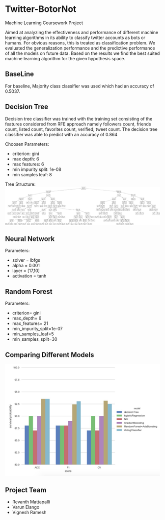 # Twitter-BotorNot

Machine Learning Coursework Project

Aimed at analyzing the effectiveness and performance of different machine learning algorithms in its ability to classify twitter accounts as bots or humans. For obvious reasons, this is treated as classification problem. We evaluated the generalization performance and the predictive performance of all the models on future data. Based on the results we find the best suited machine learning algorithm for the given hypothesis space. 

BaseLine 
----
For baseline, Majority class classifier was used which had an accuracy of 0.5037.


 Decision Tree
 -------
Decision tree classifier was trained with the training set consisting of the features considered from RFE approach namely followers count, friends count, listed count, favorites count, verified, tweet count.  The decision tree classifier was able to predict with an accuracy of 0.864

Choosen Parameters:
* criterion: gini 
* max depth: 6
* max features: 6
* min impurity split: 1e-08
* min samples leaf: 8

Tree Structure: 
![Alt text](https://github.com/Vignesh6v/Twitter-BotorNot/blob/master/Image.jpeg "Tree Visualization") 


Neural Network
 -------
Parameters:
* solver = lbfgs
* alpha = 0.001
* layer = [17,10]
* activation = tanh


Random Forest
-------
Parameters:
* criterion= gini
* max_depth= 6
* max_features= 21
* min_impurity_split=1e-07
* min_samples_leaf=5
* min_samples_split=30


Comparing Different Models
--------
![Alt text](https://github.com/Vignesh6v/Twitter-BotorNot/blob/master/Result.jpeg "Result") 


Project Team
-------

* Revanth Mattapalli
* Varun Elango
* Vignesh Ramesh
